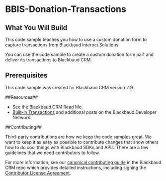 BBIS-Donation-Transactions
========================================

## What You Will Build ##

This code sample teaches you how to use a custom donation form to capture transactions from Blackbaud Internet Solutions. 

You can use the code sample to create a custom donation form part and deliver its transactions to Blackbaud CRM.

## Prerequisites ##

This code sample was created for Blackbaud CRM version 2.9.

##Resources##
* See the [Blackbaud CRM Read Me](https://github.com/blackbaud-community/Blackbaud-CRM/blob/master/README.md).
* [Built-in Transactions](http://www.bbdevnetwork.com/blogs/built-transactions/) and additional posts on the Blackbaud Developer Network.

##Contributing##

Third-party contributions are how we keep the code samples great. We want to keep it as easy as possible to contribute changes that show others how to do cool things with Blackbaud SDKs and APIs. There are a few guidelines that we need contributors to follow.

For more information, see our [canonical contributing guide](https://github.com/bbBobbyEarl/Blackbaud-CRM/blob/master/CONTRIBUTING.md) in the Blackbaud CRM repo which provides detailed instructions, including signing the [Contributor License Agreement](http://developer.blackbaud.com/cla).
